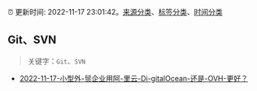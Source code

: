 :alarm_clock: 更新时间: 2022-11-17 23:01:42。[来源分类](../README.md)、[标签分类](../TAGS.md)、[时间分类](../TIMELINE.md)

## Git、SVN


> 关键字：`Git`、`SVN`



- [2022-11-17-小型外-贸企业用阿-里云-Di-gitalOcean-还是-OVH-更好？](https://www.v2ex.com/t/896088) 